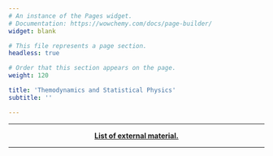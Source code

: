 ```yaml
---
# An instance of the Pages widget.
# Documentation: https://wowchemy.com/docs/page-builder/
widget: blank

# This file represents a page section.
headless: true

# Order that this section appears on the page.
weight: 120

title: 'Themodynamics and Statistical Physics'
subtitle: ''

---
```


---

<p style="text-align: center;"><b><a href="https://galapagos.netlify.app/external">List of external material.</a></b></p>

---
